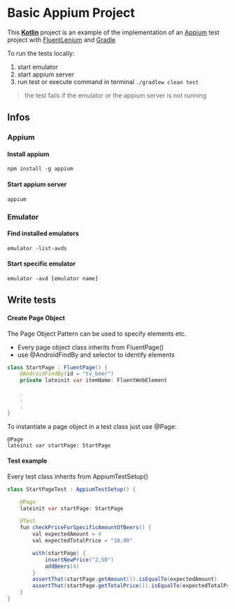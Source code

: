 # Basic Appium Project

This **[Kotlin](https://kotlinlang.org)** project is an example of the implementation of an [Appium](http://appium.io/) test project with [FluentLenium](https://fluentlenium.com) and [Gradle](https://gradle.org)

To run the tests locally:
1. start emulator
2. start appium server
3. run test or execute command in terminal `./gradlew clean test`
> the test fails if the emulator or the appium server is not running
## Infos
### Appium
#### Install appium
`npm install -g appium`
#### Start appium server
`appium`

### Emulator
#### Find installed emulators
`emulator -list-avds`
#### Start specific emulator
`emulator -avd [emulator name]`

## Write tests
#### Create Page Object 
The Page Object Pattern can be used to specify elements etc.
- Every page object class inherits from FluentPage()
- use @AndroidFindBy and selector to identify elements

``` java
class StartPage : FluentPage() {
    @AndroidFindBy(id = "tv_beer")
    private lateinit var itemName: FluentWebElement
    
    .
    .
    .
}
```

To instantiate a page object in a test class just use @Page:
```
@Page
lateinit var startPage: StartPage
```
#### Test example 
Every test class inherits from AppiumTestSetup()
``` java
class StartPageTest : AppiumTestSetup() {

    @Page
    lateinit var startPage: StartPage

    @Test
    fun checkPriceForSpecificAmountOfBeers() {
        val expectedAmount = 4
        val expectedTotalPrice = "10,00"

        with(startPage) {
            insertNewPrice("2,50")
            addBeers(4)
        }
        assertThat(startPage.getAmount()).isEqualTo(expectedAmount)
        assertThat(startPage.getTotalPrice()).isEqualTo(expectedTotalPrice)
    }
}

